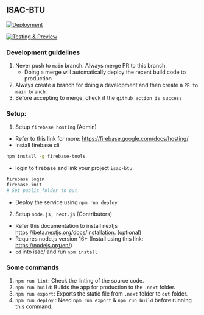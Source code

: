 ## ISAC-BTU
[![Deployment](https://github.com/VinayIN/isac/actions/workflows/merge.yml/badge.svg)](https://github.com/VinayIN/isac/actions/workflows/merge.yml)

[![Testing & Preview](https://github.com/VinayIN/isac/actions/workflows/pull-request.yml/badge.svg)](https://github.com/VinayIN/isac/actions/workflows/pull-request.yml)


### Development guidelines
1. Never push to `main` branch. Always merge PR to this branch.
    - Doing a merge will automatically deploy the recent build code to production
2. Always create a branch for doing a development and then create a `PR to main branch`.
3. Before accepting to merge, check if the `github action is success`

### Setup:
1. Setup `firebase hosting` (Admin)

- Refer to this link for more: https://firebase.google.com/docs/hosting/
- Install firebase cli
```bash
npm install -g firebase-tools
```
- login to firebase and link your project `isac-btu`
```bash
firebase login
firebase init
# Set public folder to out
```
- Deploy the service using `npm run deploy`

2. Setup `node.js, next.js` (Contributors) 

- Refer this documentation to install nextjs https://beta.nextjs.org/docs/installation. (optional)
- Requires node.js version 16+ (Install using this link: https://nodejs.org/en/)
- `cd` into isac/ and run `npm install`

### Some commands
1. `npm run lint`: Check the linting of the source code.
2. `npm run build`: Builds the app for production to the `.next` folder.
3. `npm run export`: Exports the static file from `.next` folder to `out` folder.
4. `npm run deploy` : Need `npm run export` & `npm run build` before running this command.